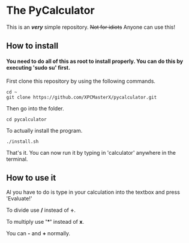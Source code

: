 # The PyCalculator 

This is an ***very*** simple repository. ~~Not for idiots~~ Anyone can use this!

## How to install

#### You need to do all of this as root to install properly. You can do this by executing 'sudo su' first.

First clone this repository by using the following commands.

```
cd ~
git clone https://github.com/XPCMasterX/pycalculator.git
```

Then go into the folder.

```
cd pycalculator
```

To actually install the program.

```
./install.sh
```

That's it. You can now run it by typing in 'calculator' anywhere in the terminal.

## How to use it

Al you have to do is type in your calculation into the textbox and press 'Evaluate!'

To divide use **/** instead of **÷**.

To multiply use **'*'** instead of **x**.

You can **-** and **+** normally.